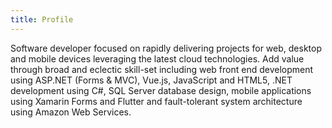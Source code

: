 ```yaml
---
title: Profile
---
```


Software developer focused on rapidly delivering projects for web, desktop and mobile devices leveraging the latest cloud technologies. Add value through broad and eclectic skill-set including <span class='vue'>web front end development using ASP.NET (Forms & MVC), Vue.js, JavaScript and HTML5,</span> <span class='dotnet'>.NET development using C#</span>, <span class='db'>SQL Server database design</span>, <span class='mobile'>mobile applications using Xamarin Forms and Flutter</span> and <span class='aws'>fault-tolerant system architecture using Amazon Web Services.</span>